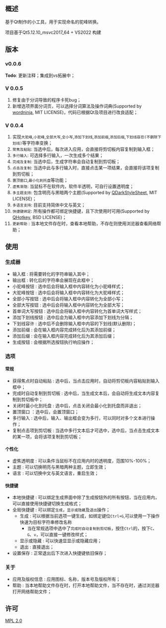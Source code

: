 ﻿## 概述

基于Qt制作的小工具，用于实现命名的驼峰转换。

项目基于Qt5.12.10_msvc2017_64 + VS2022 构建

## 版本

### v0.0.6

**Todo**: 更新注释；集成到vs拓展中；

### V 0.0.5

1. 修复由于分词导致的程序卡死bug；
2. 新增选项界面分词页，可以选择分词算法及操作词典(Supported by [wordninja](https://github.com/keredson/wordninja), MIT LICENSE)，代码已根据Qt及项目进行改良适配；

### V 0.0.4

1. 实现`大驼峰`,`小驼峰`,`全部大写`,`全小写`,`添加下划线`,`添加前缀`,`添加后缀`,`下划线容忍(不删除下划线)`等字符串变换；
2. `聚焦及粘贴`: 当选中后，每次进入应用，会直接将剪切板内容复制到输入框；
3. `多行输入`: 可选择多行输入，一次生成多个结果；
4. `完成及复制`: 当选中后，生成字符串会自动复制到剪切板；
5. `点击及复制`: 当选中此与多行输入时，直接点击某一项结果，会直接将该项复制到剪切板；
6. `置顶窗口`,`最小化到托盘`等功能；
7. `虚焦渐隐`: 当鼠标不在软件内，软件半透明，可自行设置透明度；
8. `多主题支持`: 包含明亮与黑暗两个主题(Supported by [QDarkStyleSheet](https://github.com/ColinDuquesnoy/QDarkStyleSheet), MIT LICENSE)；
9. `多语言支持`: 目前支持简体中文与英文；
10. `快捷键绑定`: 所有操作都可绑定快捷键，且下次使用时可用(Supported by [QHotkey](https://github.com/Skycoder42/QHotkey), BSD LICENSE)；
10. `更新帮助` : 当本地文件存在时，查看本地帮助，不存在则使用浏览器查看网络帮助；

## 使用

### 生成器

- 输入框 : 将需要转化的字符串输入其中；
- 输出框 : 转化后的字符串会展现在此框中；
- 小驼峰按钮 : 选中后会将输入框中内容转化为小驼峰样式；
- 大驼峰按钮 : 选中后会将输入框中内容转化为大驼峰样式；
- 全部小写按钮 : 选中后会将输入框中内容转化为全部小写；
- 全部大写按钮 : 选中后会将输入框中内容转化为全部大写；
- 首单词大写按钮 : 选中后会将输入框中内容转化为首单词大写样式；
- 添加下划线按钮 : 选中后会为输入框中内容添加下划线为分隔；
- 下划线容许 : 选中后不会删除输入框中内容的下划线(默认删除)；
- 添加前缀 : 会在输入框内容完成转化后为其添加前缀；
- 添加后缀 : 会在输入框内容完成转化后为其添加后缀；
- 生成按钮 : 会根据所选按钮执行响应操作；

### 选项

#### 常规

- 获得焦点时自动粘贴 : 选中后，当点击应用时，自动将剪切板内容粘贴到输入框中；
- 完成时自动复制到剪切板 : 选中后，当生成文本后，会自动将生成文本内容复制到剪切板中；
- 关闭时最小化到托盘 : 选中后，点击关闭会最小化到托盘而非退出；
- 置顶窗口 ：选中后，会置顶窗口；
- 多行输入 :  选中后，输入、输出框会变为多行，可以同时对多个文本进行操作；
- 复制点击项到剪切板 : 当选中多行文本后才可选中，选中后，当点击生成文本的某一项，会将该项复制到剪切板；

#### 个性化

- 虚焦透明度 : 可以条件当鼠标不在应用内时的透明度，范围10%-100%；
- 主题 : 可以切换明亮与黑暗两种主题，立即生效；
- 语言 : 可以切换中文与英文语言，重启生效；

#### 快捷键

- 本地快捷键 : 可以绑定生成界面中除了生成按钮外的所有按钮，当在应用内，可以直接使用快捷键切换生成格式；
- 全局快捷键 : 可以绑定`生成`，`显示或隐藏`及`退出`操作；
  - 生成 : 可以根据当前选项一键生成，如绑定键位`Ctrl+G`,可以使用一下操作快速为目标字符串修改名称
    - 当在常规选项中选中了`完成时自动复制到剪切板`，按住`Ctrl`的，按下`C`、`G`、`v`，可以直接一键修改样式；
  - 显示或隐藏 : 可以快速显显示或隐藏应用；
  - 退出 : 直接退出；
- 设置保存 : 正常退出后下次进入快捷键依旧保存；

### 关于

- 应用及版权信息 : 应用图标、名称，版本号及版权所有；
- 帮助 : 当本地帮助文件存在时，打开本地帮助文件，当不存在时，通过浏览器打开网络帮助文件；

## 许可

[MPL 2.0](https://www.mozilla.org/en-US/MPL/2.0/)